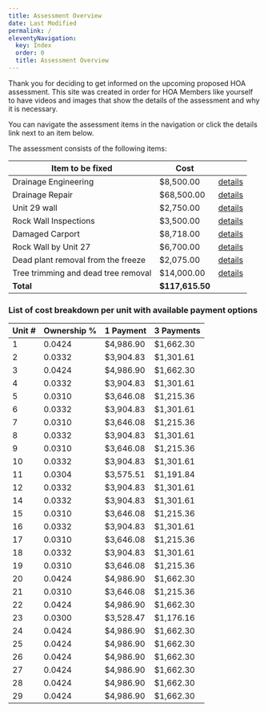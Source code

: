 ```yaml
---
title: Assessment Overview
date: Last Modified
permalink: /
eleventyNavigation:
  key: Index
  order: 0
  title: Assessment Overview
---
```


Thank you for deciding to get informed on the upcoming proposed HOA assessment. This site was created in order for HOA Members like yourself to have videos and images that show the details of the assessment and why it is necessary.

You can navigate the assessment items in the navigation or click the details link next to an item below.

The assessment consists of the following items:

| Item to be fixed                    | Cost            |                                       |
| ----------------------------------- | --------------- | ------------------------------------- |
| Drainage Engineering                | $8,500.00       | [details](/drainage-wall-repair.html) |
| Drainage Repair                     | $68,500.00      | [details](/drainage-wall-repair.html) |
| Unit 29 wall                        | $2,750.00       | [details](/unit-29-wall.html)         |
| Rock Wall Inspections               | $3,500.00       | [details](/pie.html)                  |
| Damaged Carport                     | $8,718.00       | [details](/carport.html)              |
| Rock Wall by Unit 27                | $6,700.00       | [details](/unit-27-wall.html)         |
| Dead plant removal from the freeze  | $2,075.00       | [details](/dead-plants.html)          |
| Tree trimming and dead tree removal | $14,000.00      | [details](/tree-trimming.html)        |
| **Total**                           | **$117,615.50** |                                       |

### List of cost breakdown per unit with available payment options

| Unit # | Ownership % | 1 Payment | 3 Payments |
| ------ | ----------- | --------- | ---------- |
| 1      | 0.0424      | $4,986.90 | $1,662.30  |
| 2      | 0.0332      | $3,904.83 | $1,301.61  |
| 3      | 0.0424      | $4,986.90 | $1,662.30  |
| 4      | 0.0332      | $3,904.83 | $1,301.61  |
| 5      | 0.0310      | $3,646.08 | $1,215.36  |
| 6      | 0.0332      | $3,904.83 | $1,301.61  |
| 7      | 0.0310      | $3,646.08 | $1,215.36  |
| 8      | 0.0332      | $3,904.83 | $1,301.61  |
| 9      | 0.0310      | $3,646.08 | $1,215.36  |
| 10     | 0.0332      | $3,904.83 | $1,301.61  |
| 11     | 0.0304      | $3,575.51 | $1,191.84  |
| 12     | 0.0332      | $3,904.83 | $1,301.61  |
| 14     | 0.0332      | $3,904.83 | $1,301.61  |
| 15     | 0.0310      | $3,646.08 | $1,215.36  |
| 16     | 0.0332      | $3,904.83 | $1,301.61  |
| 17     | 0.0310      | $3,646.08 | $1,215.36  |
| 18     | 0.0332      | $3,904.83 | $1,301.61  |
| 19     | 0.0310      | $3,646.08 | $1,215.36  |
| 20     | 0.0424      | $4,986.90 | $1,662.30  |
| 21     | 0.0310      | $3,646.08 | $1,215.36  |
| 22     | 0.0424      | $4,986.90 | $1,662.30  |
| 23     | 0.0300      | $3,528.47 | $1,176.16  |
| 24     | 0.0424      | $4,986.90 | $1,662.30  |
| 25     | 0.0424      | $4,986.90 | $1,662.30  |
| 26     | 0.0424      | $4,986.90 | $1,662.30  |
| 27     | 0.0424      | $4,986.90 | $1,662.30  |
| 28     | 0.0424      | $4,986.90 | $1,662.30  |
| 29     | 0.0424      | $4,986.90 | $1,662.30  |
